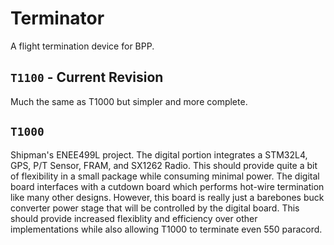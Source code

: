 # Terminator
A flight termination device for BPP.

## `T1100` - Current Revision

Much the same as T1000 but simpler and more complete.

## `T1000`
Shipman's ENEE499L project. The digital portion integrates a STM32L4, GPS, P/T Sensor, FRAM, and SX1262 Radio. This should provide quite a bit of flexibility in a small package while consuming minimal power. The digital board interfaces with a cutdown board which performs hot-wire termination like many other designs. However, this board is really just a barebones buck converter power stage that will be controlled by the digital board. This should provide increased flexiblity and efficiency over other implementations while also allowing T1000 to terminate even 550 paracord.
